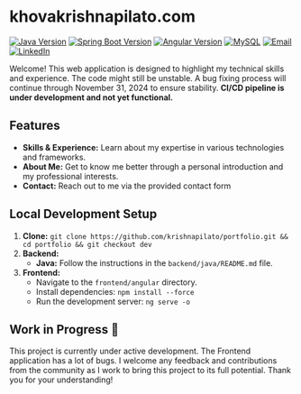 # khovakrishnapilato.com

[![Java Version](https://img.shields.io/badge/Java-21.0.5-blue?style=flat&logo=java)](https://www.oracle.com/java/technologies/downloads/#java21)
[![Spring Boot Version](https://img.shields.io/badge/Spring%20Boot-3.3.4-brightgreen?style=flat&logo=spring-boot)](https://spring.io/projects/spring-boot)
[![Angular Version](https://img.shields.io/badge/Angular-18.2.9-red?style=flat&logo=angular)](https://angular.dev/overview)
[![MySQL](https://img.shields.io/badge/MySQL-9.1.0-blue?style=flat&logo=mysql)](https://dev.mysql.com/downloads/mysql)
[![Email](https://img.shields.io/badge/Email-white?style=flat&logo=gmail)](mailto:krishnak.pilato@gmail.com)
[![LinkedIn](https://img.shields.io/badge/LinkedIn-blue?style=flat&logo=linkedin)](https://www.linkedin.com/in/khovakrishnapilato)

Welcome! This web application is designed to highlight my technical skills and experience. The code might still be unstable. A bug fixing process will continue through November 31, 2024 to ensure stability.
**CI/CD pipeline is under development and not yet functional.**

## Features

* **Skills & Experience:** Learn about my expertise in various technologies and frameworks.
* **About Me:** Get to know me better through a personal introduction and my professional interests.
* **Contact:** Reach out to me via the provided contact form

## Local Development Setup

1. **Clone:** `git clone https://github.com/krishnapilato/portfolio.git && cd portfolio && git checkout dev`
2. **Backend:**
   * **Java:** Follow the instructions in the `backend/java/README.md` file.
3. **Frontend:**
   * Navigate to the `frontend/angular` directory.
   * Install dependencies: `npm install --force`
   * Run the development server: `ng serve -o`

## Work in Progress 🔨

This project is currently under active development. The Frontend application has a lot of bugs.
I welcome any feedback and contributions from the community as I work to bring this project to its full potential. Thank you for your understanding!

